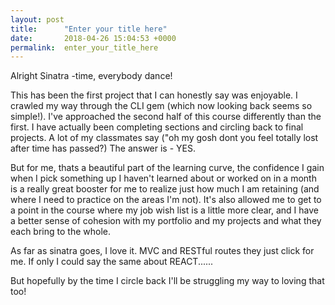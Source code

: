 ```yaml
---
layout: post
title:      "Enter your title here"
date:       2018-04-26 15:04:53 +0000
permalink:  enter_your_title_here
---
```



Alright Sinatra -time, everybody dance! 

This has been the first project that I can honestly say was enjoyable. I crawled my way through the CLI gem (which now looking back seems so simple!). 
I've approached the second half of this course differently than the first. I have actually been completing sections and circling back to final projects. A lot of my classmates say ("oh my gosh dont you feel totally lost after time has passed?) The answer is - YES. 

But for me, thats a beautiful part of the learning curve, the confidence I gain when I pick something up I haven't learned about or worked on in a month is a really great booster for me to realize just how much I am retaining (and where I need to practice on the areas I'm not). It's also allowed me to get to a point in the course where my job wish list is a little more clear, and I have a better sense of cohesion with my portfolio and my projects and what they each bring to the whole. 

As far as sinatra goes, I love it. MVC and RESTful routes they just click for me. If only I could say the same about REACT......

But hopefully by the time I circle back I'll be struggling my way to loving that too!

